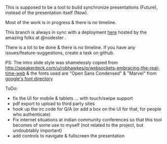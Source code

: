 This is supposed to be a tool to build synchronize presentations (Future), instead of the presentation itself (Now).

Most of the work is in progress & there is no timeline.

This branch is always in sync with a deployment [here](http://slides.netroy.in/) hosted by the amazing folks at @nodester .

There is a lot to be done & there is no timeline.
If you have any issues/feature-suggestions, create a task on github.


PS: The intro slide style was shamelessly copied from <http://speakerdeck.com/u/robhawkes/p/websockets-embracing-the-real-time-web> & the fonts used are "Open Sans Condensed" & "Marvel" from [google's font directory](http://www.google.com/webfonts)


ToDo:

* fix the UI for mobile & tablets ... with touch/swipe support
* pdf export to upload to third party sites
* hook up the irc code for Q/A (or add a box on the UI for that, for people who authenticate)
* Fix internet situations at indian community conferences so that this tool becomes of some use to myself (not related to the project, but undoubtably important)
* add controls to navigate & fullscreen the presentation
